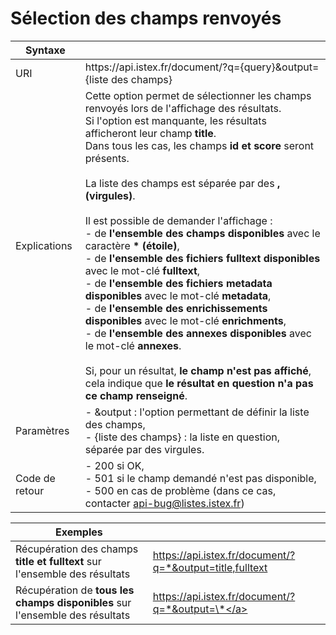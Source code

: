 # Sélection des champs renvoyés

| Syntaxe | |
|------------ | ------------- |
| URI | https&#58;//api.istex.fr/document/?q={query}&output={liste des champs} |
| Explications | Cette option permet de sélectionner les champs renvoyés lors de l'affichage des résultats. <br>Si l'option est manquante, les résultats afficheront leur champ **title**.<br>Dans tous les cas, les champs **id et score** seront présents.<br><br>La liste des champs est séparée par des **, (virgules)**.<br><br>Il est possible de demander l'affichage : <br> - de **l'ensemble des champs disponibles** avec le caractère **\* (étoile)**, <br> - de **l'ensemble des fichiers fulltext disponibles** avec le mot-clé **fulltext**, <br> - de **l'ensemble des fichiers metadata disponibles** avec le mot-clé **metadata**, <br> - de **l'ensemble des enrichissements disponibles** avec le mot-clé **enrichments**, <br> - de **l'ensemble des annexes disponibles** avec le mot-clé **annexes**. <br><br>Si, pour un résultat, **le champ n'est pas affiché**, cela indique que **le résultat en question n'a pas ce champ renseigné**.|
| Paramètres | - &output : l'option permettant de définir la liste des champs,<br>- {liste des champs} : la liste en question, séparée par des virgules. |
| Code de retour | - 200 si OK, <br>- 501 si le champ demandé n'est pas disponible, <br> - 500 en cas de problème (dans ce cas, contacter <api-bug@listes.istex.fr>) |

| Exemples | |
| -------- | ------- |
| Récupération des champs **title et fulltext** sur l'ensemble des résultats | <a href="https://api.istex.fr/document/?q=*&output=title,fulltext">https://api.istex.fr/document/?q=*&output=title,fulltext |
| Récupération de **tous les champs disponibles** sur l'ensemble des résultats | <a href="https://api.istex.fr/document/?q=*&output=*">https://api.istex.fr/document/?q=*&output=\*</a> |

